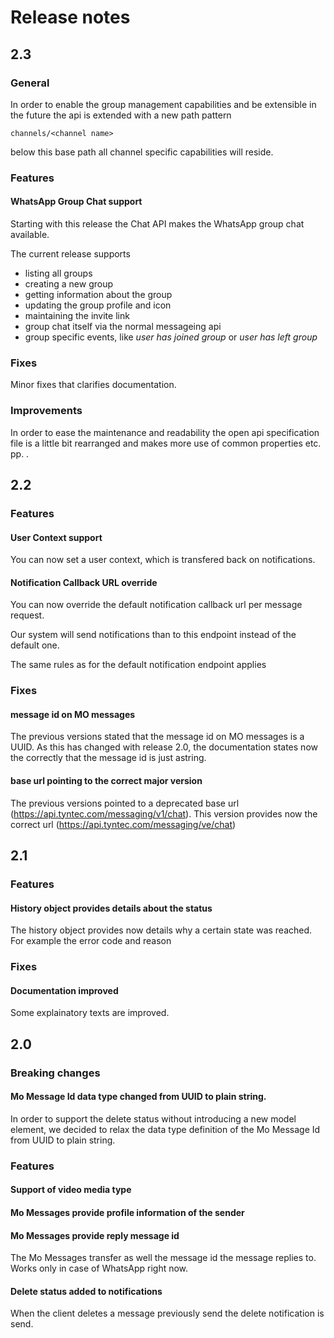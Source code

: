 # Release notes

## 2.3

### General

In order to enable the group management capabilities and be extensible in the future the api is extended with a new path pattern

    channels/<channel name>

below this base path all channel specific capabilities will reside.

### Features

#### WhatsApp Group Chat support

Starting with this release the Chat API makes the WhatsApp group chat available.

The current release supports

 - listing all groups
 - creating a new group
 - getting information about the group
 - updating the group profile and icon
 - maintaining the invite link
 - group chat itself via the normal messageing api
 - group specific events, like _user has joined group_ or _user has left group_

### Fixes

Minor fixes that clarifies documentation.

### Improvements

In order to ease the maintenance and readability the open api specification file is a little bit rearranged and makes more use of common properties etc. pp. .

## 2.2

### Features

#### User Context support

You can now set a user context, which is transfered back on notifications.

#### Notification Callback URL override

You can now override the default notification callback url per message request.

Our system will send notifications than to this endpoint instead of the default one.

The same rules as for the default notification endpoint applies

### Fixes

#### message id on MO messages

The previous versions stated that the message id on MO messages is a UUID. As this has changed with release 2.0,
the documentation states now the correctly that the message id is just astring.

#### base url pointing to the correct major version

The previous versions pointed to a deprecated base url (https://api.tyntec.com/messaging/v1/chat). This version provides now the correct url (https://api.tyntec.com/messaging/ve/chat)


## 2.1

### Features

#### History object provides details about the status

The history object provides now details why a certain state was reached. For example the error code and reason

### Fixes

#### Documentation improved

Some explainatory texts are improved.

## 2.0

### Breaking changes

#### Mo Message Id data type changed from UUID to plain string.

In order to support the delete status without introducing a new model element, we decided to relax the data type definition of the Mo Message Id from UUID to plain string.

### Features

#### Support of video media type

#### Mo Messages provide profile information of the sender

#### Mo Messages provide reply message id

The Mo Messages transfer as well the message id the message replies to. Works only in case of WhatsApp right now.

#### Delete status added to notifications

When the client deletes a message previously send the delete notification is send.

